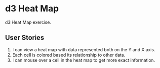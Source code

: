 # d3 Heat Map

d3 Heat Map exercise.

## User Stories

1. I can view a heat map with data represented both on the Y and X axis.
1. Each cell is colored based its relationship to other data.
1. I can mouse over a cell in the heat map to get more exact information.